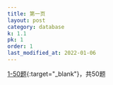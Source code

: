 ```yaml
---
title: 第一页
layout: post
category: database
k: 1.1
pk: 1
order: 1
last_modified_at: 2022-01-06
---
```


[1-50题](https://leetcode-cn.com/problemset/database/?page=1){:target="_blank"}，共50题